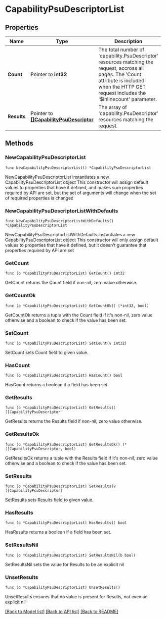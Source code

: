# CapabilityPsuDescriptorList

## Properties

Name | Type | Description | Notes
------------ | ------------- | ------------- | -------------
**Count** | Pointer to **int32** | The total number of &#39;capability.PsuDescriptor&#39; resources matching the request, accross all pages. The &#39;Count&#39; attribute is included when the HTTP GET request includes the &#39;$inlinecount&#39; parameter. | [optional] 
**Results** | Pointer to [**[]CapabilityPsuDescriptor**](capability.PsuDescriptor.md) | The array of &#39;capability.PsuDescriptor&#39; resources matching the request. | [optional] 

## Methods

### NewCapabilityPsuDescriptorList

`func NewCapabilityPsuDescriptorList() *CapabilityPsuDescriptorList`

NewCapabilityPsuDescriptorList instantiates a new CapabilityPsuDescriptorList object
This constructor will assign default values to properties that have it defined,
and makes sure properties required by API are set, but the set of arguments
will change when the set of required properties is changed

### NewCapabilityPsuDescriptorListWithDefaults

`func NewCapabilityPsuDescriptorListWithDefaults() *CapabilityPsuDescriptorList`

NewCapabilityPsuDescriptorListWithDefaults instantiates a new CapabilityPsuDescriptorList object
This constructor will only assign default values to properties that have it defined,
but it doesn't guarantee that properties required by API are set

### GetCount

`func (o *CapabilityPsuDescriptorList) GetCount() int32`

GetCount returns the Count field if non-nil, zero value otherwise.

### GetCountOk

`func (o *CapabilityPsuDescriptorList) GetCountOk() (*int32, bool)`

GetCountOk returns a tuple with the Count field if it's non-nil, zero value otherwise
and a boolean to check if the value has been set.

### SetCount

`func (o *CapabilityPsuDescriptorList) SetCount(v int32)`

SetCount sets Count field to given value.

### HasCount

`func (o *CapabilityPsuDescriptorList) HasCount() bool`

HasCount returns a boolean if a field has been set.

### GetResults

`func (o *CapabilityPsuDescriptorList) GetResults() []CapabilityPsuDescriptor`

GetResults returns the Results field if non-nil, zero value otherwise.

### GetResultsOk

`func (o *CapabilityPsuDescriptorList) GetResultsOk() (*[]CapabilityPsuDescriptor, bool)`

GetResultsOk returns a tuple with the Results field if it's non-nil, zero value otherwise
and a boolean to check if the value has been set.

### SetResults

`func (o *CapabilityPsuDescriptorList) SetResults(v []CapabilityPsuDescriptor)`

SetResults sets Results field to given value.

### HasResults

`func (o *CapabilityPsuDescriptorList) HasResults() bool`

HasResults returns a boolean if a field has been set.

### SetResultsNil

`func (o *CapabilityPsuDescriptorList) SetResultsNil(b bool)`

 SetResultsNil sets the value for Results to be an explicit nil

### UnsetResults
`func (o *CapabilityPsuDescriptorList) UnsetResults()`

UnsetResults ensures that no value is present for Results, not even an explicit nil

[[Back to Model list]](../README.md#documentation-for-models) [[Back to API list]](../README.md#documentation-for-api-endpoints) [[Back to README]](../README.md)



